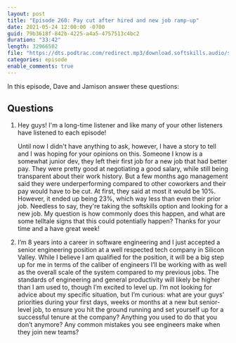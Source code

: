 ```yaml
---
layout: post
title: "Episode 260: Pay cut after hired and new job ramp-up"
date: 2021-05-24 12:00:00 -0700
guid: 79b3618f-842b-4225-a4a5-4757513c4bc2
duration: "33:42"
length: 32966502
file: "https://dts.podtrac.com/redirect.mp3/download.softskills.audio/sse-260.mp3"
categories: episode
enable_comments: true
---
```


In this episode, Dave and Jamison answer these questions:

## Questions

1. Hey guys!
   I'm a long-time listener and like many of your other listeners have listened to each episode!
   
   Until now I didn't have anything to ask, however, I have a story to tell and I was hoping for your opinions on this. Someone I know is a somewhat junior dev, they left their first job for a new job that had better pay. They were pretty good at negotiating a good salary, while still being transparent about their work history. But a few months ago management said they were underperforming compared to other coworkers and their pay would have to be cut. At first, they said at most it would be 10%. However, it ended up being 23%, which way less than even their prior job. Needless to say, they're taking the softskills option and looking for a new job. My question is how commonly does this happen, and what are some telltale signs that this could potentially happen? Thanks for your time and a have great week!


2. I’m 8 years into a career in software engineering and I just accepted a senior engineering position at a well respected tech company in Silicon Valley. While I believe I am qualified for the position, it will be a big step up for me in terms of the caliber of engineers I’ll be working with as well as the overall scale of the system compared to my
   previous jobs. The standards of engineering and general productivity will likely be higher than I am used to, though I’m excited to level up. I’m not looking for advice about my specific situation, but I’m curious: what are your guys’ priorities during your first days, weeks or months at a new but senior-level job, to ensure you hit the ground running and set yourself up for a successful tenure at the company? Anything you used to do that you don’t anymore? Any common mistakes you see engineers make when they join new teams?
